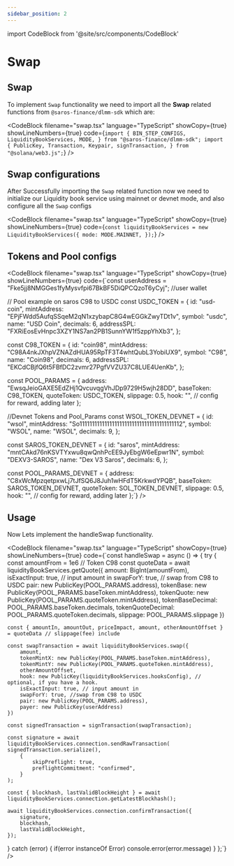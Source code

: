 ```yaml
---
sidebar_position: 2
---
```


import CodeBlock from '@site/src/components/CodeBlock'

# Swap

## Swap

To implement `Swap` functionality we need to import all the **Swap** related functions from `@saros-finance/dlmm-sdk` which are:

<CodeBlock
filename="swap.tsx"
language="TypeScript"
showCopy={true}
showLineNumbers={true} code={`import {
  BIN_STEP_CONFIGS,
  LiquidityBookServices,
  MODE,
} from "@saros-finance/dlmm-sdk";
import {
  PublicKey,
  Transaction,
  Keypair,
  signTransaction,
} from "@solana/web3.js";`} />

## Swap configurations

After Successfully importing the `Swap` related function now we need to initialize our Liquidity book service using mainnet or devnet mode, and also configure all the `Swap` configs

<CodeBlock
filename="swap.tsx"
language="TypeScript"
showCopy={true}
showLineNumbers={true} code={`const liquidityBookServices = new LiquidityBookServices({
  mode: MODE.MAINNET,
});`} />

## Tokens and Pool configs

<CodeBlock
filename="swap.tsx"
language="TypeScript"
showCopy={true}
showLineNumbers={true} code={`const userAddress = "Fke5jj8NMGGes1fyMysvfpi67BkBF5DiQPCQzoT6yCyj"; //user wallet

// Pool example on saros C98 to USDC
const USDC_TOKEN = {
id: "usd-coin",
mintAddress: "EPjFWdd5AufqSSqeM2qN1xzybapC8G4wEGGkZwyTDt1v",
symbol: "usdc",
name: "USD Coin",
decimals: 6,
addressSPL: "FXRiEosEvHnpc3XZY1NS7an2PB1SunnYW1f5zppYhXb3",
};

const C98_TOKEN = {
id: "coin98",
mintAddress: "C98A4nkJXhpVZNAZdHUA95RpTF3T4whtQubL3YobiUX9",
symbol: "C98",
name: "Coin98",
decimals: 6,
addressSPL: "EKCdCBjfQ6t5FBfDC2zvmr27PgfVVZU37C8LUE4UenKb",
};

const POOL_PARAMS = {
address: "EwsqJeioGAXE5EdZHj1QvcuvqgVhJDp9729H5wjh28DD",
baseToken: C98_TOKEN,
quoteToken: USDC_TOKEN,
slippage: 0.5,
hook: "", // config for reward, adding later
};

//Devnet Tokens and Pool_Params
const WSOL_TOKEN_DEVNET = {
id: "wsol",
mintAddress: "So11111111111111111111111111111111111111112",
symbol: "WSOL",
name: "WSOL",
decimals: 9,
};

const SAROS_TOKEN_DEVNET = {
id: "saros",
mintAddress: "mntCAkd76nKSVTYxwu8qwQnhPcEE9JyEbgW6eEpwr1N",
symbol: "DEXV3-SAROS",
name: "Dex V3 Saros",
decimals: 6,
};

const POOL_PARAMS_DEVNET = {
address: "C8xWcMpzqetpxwLj7tJfSQ6J8Juh1wHFdT5KrkwdYPQB",
baseToken: SAROS_TOKEN_DEVNET,
quoteToken: SOL_TOKEN_DEVNET,
slippage: 0.5,
hook: "", // config for reward, adding later
};`} />

## Usage

Now Lets implement the handleSwap functionality.

<CodeBlock
filename="swap.tsx"
language="TypeScript"
showCopy={true}
showLineNumbers={true} code={`const handleSwap = async () => {
try {
const amountFrom = 1e6 // Token C98
const quoteData = await liquidityBookServices.getQuote({
amount: BigInt(amountFrom),
isExactInput: true, // input amount in
swapForY: true, // swap from C98 to USDC
pair: new PublicKey(POOL_PARAMS.address),
tokenBase: new PublicKey(POOL_PARAMS.baseToken.mintAddress),
tokenQuote: new PublicKey(POOL_PARAMS.quoteToken.mintAddress),
tokenBaseDecimal: POOL_PARAMS.baseToken.decimals,
tokenQuoteDecimal: POOL_PARAMS.quoteToken.decimals,
slippage: POOL_PARAMS.slippage
})

    const { amountIn, amountOut, priceImpact, amount, otherAmountOffset } = quoteData // slippage(fee) include

    const swapTransaction = await liquidityBookServices.swap({
        amount,
        tokenMintX: new PublicKey(POOL_PARAMS.baseToken.mintAddress),
        tokenMintY: new PublicKey(POOL_PARAMS.quoteToken.mintAddress),
        otherAmountOffset,
        hook: new PublicKey(liquidityBookServices.hooksConfig), // optional, if you have a hook.
        isExactInput: true, // input amount in
        swapForY: true, //swap from C98 to USDC
        pair: new PublicKey(POOL_PARAMS.address),
        payer: new PublicKey(userAddress)
    })

    const signedTransaction = signTransaction(swapTransaction);

    const signature = await liquidityBookServices.connection.sendRawTransaction(
    signedTransaction.serialize(),
    	{
    		skipPreflight: true,
    		preflightCommitment: "confirmed",
    	}
    );

    const { blockhash, lastValidBlockHeight } = await liquidityBookServices.connection.getLatestBlockhash();

    await liquidityBookServices.connection.confirmTransaction({
    	signature,
    	blockhash,
    	lastValidBlockHeight,
    });

} catch (error) {
if(error instanceOf Error) console.error(error.message)
}
};`} />
